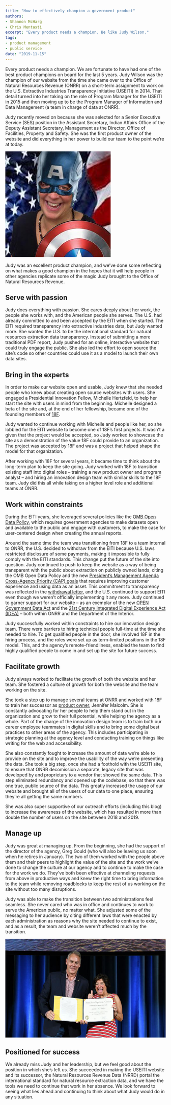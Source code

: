 ```yaml
---
title: "How to effectively champion a government product"
authors:
- Shannon McHarg
- Chris Mentasti
excerpt: "Every product needs a champion. Be like Judy Wilson."
tags:
- product management
- public service
date: "2019-11-15"
---
```


Every product needs a champion. We are fortunate to have had one of the best product champions on board for the last 5 years. Judy Wilson was the champion of our website from the time she came over to the Office of Natural Resources Revenue (ONRR) on a short-term assignment to work on the U.S. Extractive Industries Transparency Initiative (USEITI) in 2014. That detail turned into her taking on the role of Program Manager for the USEITI in 2015 and then moving up to be the Program Manager of Information and Data Management (a team in charge of data at ONRR).

Judy recently moved on because she was selected for a Senior Executive Service (SES) position in the Assistant Secretary, Indian Affairs Office of the Deputy Assistant Secretary, Management as the Director, Office of Facilities, Property and Safety. She was the first product owner of the website and did everything in her power to build our team to the point we’re at today.

![Photo of Judy Wilson dressed as a super hero](./SuperJudy.jpg)

Judy was an excellent product champion, and we’ve done some reflecting on what makes a good champion in the hopes that it will help people in other agencies replicate some of the magic Judy brought to the Office of Natural Resources Revenue.

## Serve with passion

Judy does everything with passion. She cares deeply about her work, the people she works with, and the American people she serves. The U.S. had already committed to and been accepted by the EITI when she started. The EITI required transparency into extractive industries data, but Judy wanted more. She wanted the U.S. to be the international standard for natural resources extraction data transparency. Instead of submitting a more traditional PDF report, Judy pushed for an online, interactive website that could truly engage the public. She also led the effort to open source the site’s code so other countries could use it as a model to launch their own data sites.

## Bring in the experts

In order to make our website open and usable, Judy knew that she needed people who knew about creating open source websites with users. She engaged a Presidential Innovation Fellow, Michelle Hertzfeld, to help her start the site with users in mind from the beginning. Michelle designed a beta of the site and, at the end of her fellowship, became one of the founding members of [18F](https://18f.gsa.gov/).

Judy wanted to continue working with Michelle and people like her, so she lobbied for the EITI website to become one of 18F’s first projects. It wasn’t a given that the project would be accepted, so Judy worked to showcase the site as a demonstration of the value 18F could provide to an organization. The project was accepted by 18F and was a project that helped shape the model for that organization.

After working with 18F for several years, it became time to think about the long-term plan to keep the site going. Judy worked with 18F to transition existing staff into digital roles – training a new product owner and program analyst – and hiring an innovation design team with similar skills to the 18F team. Judy did this all while taking on a higher level role and additional teams at ONRR.

## Work within constraints

During the EITI years, she leveraged several policies like the [OMB Open Data Policy](https://digital.gov/open-data-policy-m-13-13/), which requires government agencies to make datasets open and available to the public and engage with customers, to make the case for user-centered design when creating the annual reports.

Around the same time the team was transitioning from 18F to a team internal to ONRR, the U.S. decided to withdraw from the EITI because U.S. laws restricted disclosure of some payments, making it impossible to fully comply with the EITI standards. This change put the future of the site into question. Judy continued to push to keep the website as a way of being transparent with the public about extraction on publicly owned lands, citing the OMB Open Data Policy and the new [President’s Management Agenda Cross-Agency Priority (CAP) goals](https://trumpadministration.archives.performance.gov/CAP/overview/) that requires improving customer experience and using data as an asset. This commitment to transparency was reflected in the [withdrawal letter](https://eiti.org/sites/default/files/documents/signed_eiti_withdraw_11-17.pdf), and the U.S. continued to support EITI even though we weren’t officially implementing it any more. Judy continued to garner support for our website – as an exemplar of the new [OPEN Government Data Act](https://www.congress.gov/bill/115th-congress/house-bill/4174/text) and the [21st Century Integrated Digital Experience Act (IDEA)](https://www.congress.gov/bill/115th-congress/house-bill/5759/text) – both within ONRR and the Department of the Interior.

Judy successfully worked within constraints to hire our innovation design team. There were barriers to hiring technical people full-time at the time she needed to hire. To get qualified people in the door, she involved 18F in the hiring process, and the roles were set up as term-limited positions in the 18F model. This, and the agency’s remote-friendliness, enabled the team to find highly qualified people to come in and set up the site for future success.

## Facilitate growth

Judy always worked to facilitate the growth of both the website and her team. She fostered a culture of growth for both the website and the team working on the site.

She took a step up to manage several teams at ONRR and worked with 18F to train her successor as [product owner](https://revenuedata.doi.gov/blog/becoming-a-product-manager/), Jennifer Malcolm. She is constantly advocating for her people to help them stand out in the organization and grow to their full potential, while helping the agency as a whole. Part of the charge of the innovation design team is to train both our career employee teammates in digital skills and to bring some digital best practices to other areas of the agency. This includes participating in strategic planning at the agency level and conducting training on things like writing for the web and accessibility.

She also constantly fought to increase the amount of data we’re able to provide on the site and to improve the usability of the way we’re presenting the data. She took a big step, once she had a foothold with the USEITI site, to ensure that ONRR decomission a separate, legacy site that was developed by and proprietary to a vendor that showed the same data.  This step eliminated redundancy and opened up the codebase, so that there was one true, public source of the data. This greatly increased the usage of our website and brought all of the users of our data to one place, ensuring they’re all getting the same numbers.

She was also super supportive of our outreach efforts (including this blog) to increase the awareness of the website, which has resulted in more than double the number of users on the site between 2018 and 2019.  

## Manage up

Judy was great at managing up. From the beginning, she had the support of the director of the agency, Greg Gould (who will also be leaving us soon when he retires in January). The two of them worked with the people above them and their peers to highlight the value of the site and the work we’ve done to change the culture at our agency and to continue to make the case for the work we do. They’ve both been effective at channeling requests from above in productive ways and knew the right time to bring information to the team while removing roadblocks to keep the rest of us working on the site without too many disruptions.

Judy was able to make the transition between two administrations feel seamless. She never cared who was in office and continues to work to serve the American public, no matter what. She adjusted some of the messaging to her audience by citing different laws that were enacted by each administration as reasons why the site needed to continue to exist, and as a result, the team and website weren’t affected much by the transition.

![Photo of Judy Wilson accepting an award from Department Secretary Ryan Zinke](./JudyZinke.png)

## Positioned for success

We already miss Judy and her leadership, but we feel good about the position in which she’s left us. She succeeded in making the USEITI website and its successor, the Natural Resources Revenue Data (NRRD) portal the international standard for natural resource extraction data, and we have the tools we need to continue that work in her absence. We look forward to seeing what lies ahead and continuing to think about what Judy would do in any situation.
